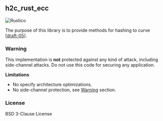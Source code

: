 ## h2c_rust_ecc

![Rustico](https://github.com/armfazh/h2c-rust-ref/workflows/Rustico/badge.svg)

The purpose of this library is to provide methods for hashing to curve [[draft-05](https://tools.ietf.org/html/draft-irtf-cfrg-hash-to-curve-05)].

### Warning

This implementation is **not** protected against any kind of attack,
including side-channel attacks. Do not use this code for securing any application.

**Limitations**
-   No specify architecture optimizations.
-   No side-channel protection, see [Warning](#Warning) section.

### License

BSD 3-Clause License
